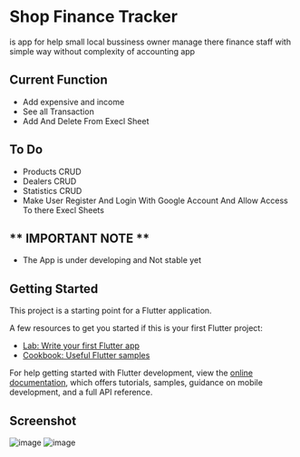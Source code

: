 # Shop Finance Tracker 

 is app for help small local bussiness owner manage there finance staff with simple way without complexity of accounting app
 
## Current Function 
- Add expensive and income 
- See all Transaction 
- Add And Delete From Execl Sheet 

## To Do 
- Products CRUD 
- Dealers CRUD 
- Statistics CRUD
- Make User Register And Login With Google Account And Allow Access To there Execl Sheets 

## ** IMPORTANT NOTE ** 
- The App is under developing and Not stable yet

## Getting Started
 
This project is a starting point for a Flutter application.

A few resources to get you started if this is your first Flutter project:

- [Lab: Write your first Flutter app](https://docs.flutter.dev/get-started/codelab)
- [Cookbook: Useful Flutter samples](https://docs.flutter.dev/cookbook)

For help getting started with Flutter development, view the
[online documentation](https://docs.flutter.dev/), which offers tutorials,
samples, guidance on mobile development, and a full API reference.

## Screenshot 
![image](https://user-images.githubusercontent.com/35956421/206764228-65394422-4acf-423e-aa60-e7448e6f9b93.png)
![image](https://user-images.githubusercontent.com/35956421/206764337-77953855-89ef-4015-a066-e40d7df2365c.png)
